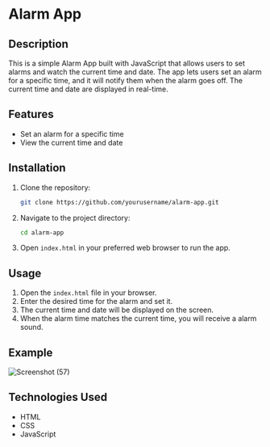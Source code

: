 # Alarm App

## Description

This is a simple Alarm App built with JavaScript that allows users to set alarms and watch the current time and date. The app lets users set an alarm for a specific time, and it will notify them when the alarm goes off. The current time and date are displayed in real-time.

## Features

- Set an alarm for a specific time
- View the current time and date

## Installation

1. Clone the repository:
    ```bash
    git clone https://github.com/yourusername/alarm-app.git
    ```

2. Navigate to the project directory:
    ```bash
    cd alarm-app
    ```

3. Open `index.html` in your preferred web browser to run the app.

## Usage

1. Open the `index.html` file in your browser.
2. Enter the desired time for the alarm and set it.
3. The current time and date will be displayed on the screen.
4. When the alarm time matches the current time, you will receive a alarm sound.

## Example


![Screenshot (57)](https://github.com/user-attachments/assets/dfb370c2-74e5-42eb-a60b-271eeab3f468)



## Technologies Used

- HTML
- CSS
- JavaScript


